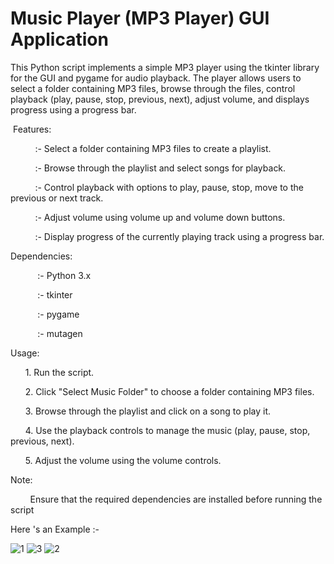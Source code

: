 # Music Player (MP3 Player) GUI Application
<p>This Python script implements a simple MP3 player using the tkinter library for the GUI and pygame for audio playback. The player allows users to select a folder containing MP3 files, browse through the files, control playback (play, pause, stop, previous, next), adjust volume, and displays progress using a progress bar.</p>
<p>&nbsp;Features:&nbsp;</p>
<p>&nbsp; &nbsp; &nbsp; &nbsp; &nbsp; :- Select a folder containing MP3 files to create a playlist.&nbsp;</p>
<p>&nbsp; &nbsp; &nbsp; &nbsp; &nbsp; :- Browse through the playlist and select songs for playback.&nbsp;</p>
<p>&nbsp; &nbsp; &nbsp; &nbsp; &nbsp; :- Control playback with options to play, pause, stop, move to the previous or next track.&nbsp;</p>
<p>&nbsp; &nbsp; &nbsp; &nbsp; &nbsp; :- Adjust volume using volume up and volume down buttons.&nbsp;</p>
<p>&nbsp; &nbsp; &nbsp; &nbsp; &nbsp; :- Display progress of the currently playing track using a progress bar.</p>
<p>Dependencies:</p>
<p>&nbsp; &nbsp; &nbsp; &nbsp; &nbsp; &nbsp;:- Python 3.x&nbsp;</p>
<p>&nbsp; &nbsp; &nbsp; &nbsp; &nbsp; &nbsp;:- tkinter&nbsp;</p>
<p>&nbsp; &nbsp; &nbsp; &nbsp; &nbsp; &nbsp;:- pygame&nbsp;</p>
<p>&nbsp; &nbsp; &nbsp; &nbsp; &nbsp; &nbsp;:- mutagen&nbsp;</p>
<p>Usage:&nbsp;</p>
<p>&nbsp; &nbsp; &nbsp; 1. Run the script.&nbsp;</p>
<p>&nbsp; &nbsp; &nbsp; 2. Click &quot;Select Music Folder&quot; to choose a folder containing MP3 files.&nbsp;</p>
<p>&nbsp; &nbsp; &nbsp; 3. Browse through the playlist and click on a song to play it.&nbsp;</p>
<p>&nbsp; &nbsp; &nbsp; 4. Use the playback controls to manage the music (play, pause, stop, previous, next).&nbsp;</p>
<p>&nbsp; &nbsp; &nbsp; 5. Adjust the volume using the volume controls.&nbsp;</p>
<p>Note:</p>
<p>&nbsp; &nbsp; &nbsp; &nbsp; Ensure that the required dependencies are installed before running the script</p>
<p>Here &apos;s an Example :-</p>

![1](https://github.com/MuhammadAsad256/Music_player/assets/156535903/dfa57555-8d8c-4492-b997-6edff0ef9095)
![3](https://github.com/MuhammadAsad256/Music_player/assets/156535903/0adfafe5-3b58-47b6-82e0-90a229b89ad5)
![2](https://github.com/MuhammadAsad256/Music_player/assets/156535903/517f0d5e-c8ce-473d-9c92-9e8614047763)


